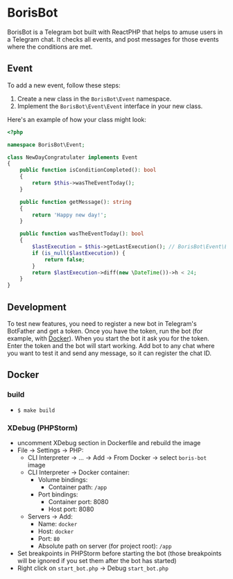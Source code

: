 # BorisBot
BorisBot is a Telegram bot built with ReactPHP that helps to amuse
users in a Telegram chat. It checks all events, and post
messages for those events where the conditions are met.
## Event
To add a new event, follow these steps:
1. Create a new class in the `BorisBot\Event` namespace.
2. Implement the `BorisBot\Event\Event` interface in your new class.

Here's an example of how your class might look:

```php
<?php

namespace BorisBot\Event;

class NewDayCongratulater implements Event
{
    public function isConditionCompleted(): bool
    {
        return $this->wasTheEventToday();
    }

    public function getMessage(): string
    {
        return 'Happy new day!';
    }

    public function wasTheEventToday(): bool
    {
        $lastExecution = $this->getLastExecution(); // BorisBot\Event\Event::getLastExecution()
        if (is_null($lastExecution)) {
            return false;
        }
        return $lastExecution->diff(new \DateTime())->h < 24;
    }
}
```
## Development
To test new features, you need to register a new bot in Telegram's BotFather
and get a token. Once you have the token, run the bot 
(for example, with [Docker](#docker)). When you start the bot it ask you for the
token. Enter the token and the bot will start working. Add bot to any chat where
you want to test it and send any message, so it can register the chat ID.
## Docker
### build
- `$ make build`
### XDebug (PHPStorm)
- uncomment XDebug section in Dockerfile and rebuild the image
- File -> Settings -> PHP:
    - CLI Interpreter -> ... -> Add -> From Docker -> select `boris-bot` image
    - CLI Interpreter -> Docker container:
        - Volume bindings:
            - Container path: `/app`
        - Port bindings:
            - Container port: 8080
            - Host port: 8080
    - Servers -> Add:
        - Name: `docker`
        - Host: `docker`
        - Port: `80`
        - Absolute path on server (for project root): `/app`
- Set breakpoints in PHPStorm before starting the bot (those breakpoints will be
  ignored if you set them after the bot has started)
- Right click on `start_bot.php` -> Debug `start_bot.php` 